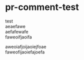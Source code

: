 # pr-comment-test


test  
aeaefawe  
aefafewafe  
faweoifjaoifa  


aweoiafjoijaoiejfoae  
faweofijaoiefajoefa  
